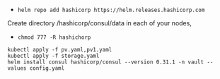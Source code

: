 - `helm repo add hashicorp https://helm.releases.hashicorp.com`

Create directory /hashicorp/consul/data in each of your nodes, 

- `chmod 777 -R hashichorp`

```
kubectl apply -f pv.yaml,pv1.yaml
kubectl apply -f storage.yaml
helm install consul hashicorp/consul --version 0.31.1 -n vault --values config.yaml
```

